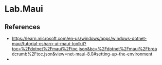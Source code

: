 # Lab.Maui

## References

- https://learn.microsoft.com/en-us/windows/apps/windows-dotnet-maui/tutorial-csharp-ui-maui-toolkit?toc=%2Fdotnet%2Fmaui%2Ftoc.json&bc=%2Fdotnet%2Fmaui%2Fbreadcrumb%2Ftoc.json&view=net-maui-8.0#setting-up-the-environment
- 